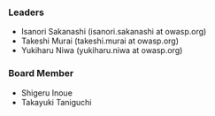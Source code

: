 ### Leaders
* Isanori Sakanashi (isanori.sakanashi at owasp.org)
* Takeshi Murai (takeshi.murai at owasp.org)
* Yukiharu Niwa (yukiharu.niwa at owasp.org)

### Board Member
* Shigeru Inoue
* Takayuki Taniguchi

